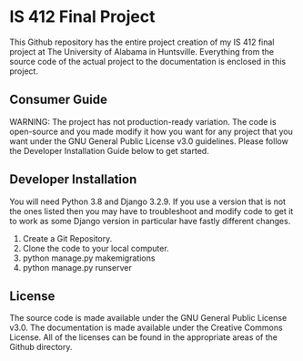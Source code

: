 # IS 412 Final Project
This Github repository has the entire project creation of my IS 412 final project at The University of Alabama in Huntsville. Everything from the source code of the actual project to the documentation is enclosed in this project. 

## Consumer Guide
WARNING: 
The project has not production-ready variation. The code is open-source and you made modify it how you want for any project that you want under the GNU General Public License v3.0 guidelines. Please follow the Developer Installation Guide below to get started. 

## Developer Installation
You will need Python 3.8 and Django 3.2.9. If you use a version that is not the ones listed then you may have to troubleshoot and modify code to get it to work as some Django version in particular have fastly different changes. 

1. Create a Git Repository.
2. Clone the code to your local computer.
3. python manage.py makemigrations
4. python manage.py runserver 

## License
The source code is made available under the GNU General Public License v3.0. 
The documentation is made available under the Creative Commons License. 
All of the licenses can be found in the appropriate areas of the Github directory. 
